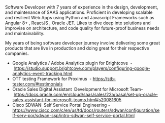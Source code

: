 
Software Developer with 7 years of experience in the design, development, and maintenance of SAAS applications. Proficient in developing scalable and resilient Web Apps using Python  and Javascript Frameworks such as Angular 8+ , ReactJS , Oracle JET. Likes to dive deep into solutions and improvise on architecture, and code quality for future-proof business needs and maintainability.

My years of being software developer journey involve delivering some great products that are live in production and doing great for their respective companies.
* Google Analytics / Adobe Analytics plugin for Brightcove  - https://studio.support.brightcove.com/players/configuring-google-analytics-event-tracking.html
* OTT testing Framework for Proximus  - https://stb-tester.com/#testimonials
* Oracle Sales Digital Assistant  Development for Microsoft Team- https://docs.oracle.com/en/cloud/saas/sales/22a/oasal/set-up-oracle-sales-assistant-for-microsoft-teams.html#s20081605
* Cisco SDWAN  Self Service Portal Engineering -https://www.cisco.com/c/en/us/td/docs/routers/sdwan/configuration/self-serv-por/sdwan-ssp/intro-sdwan-self-service-portal.html


